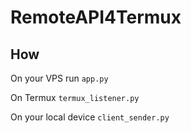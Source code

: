 # RemoteAPI4Termux

## How
On your VPS run `app.py`

On Termux `termux_listener.py`

On your local device `client_sender.py`
